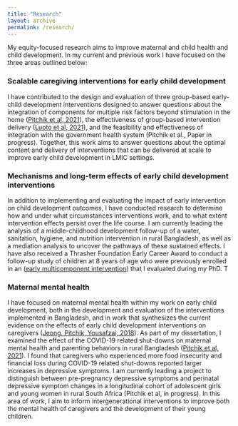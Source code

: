 ```yaml
---
title: "Research"
layout: archive
permalink: /research/
---
```


My equity-focused research aims to improve maternal and child health and child development. In my current and previous work I have focused on the three areas outlined below:

### Scalable caregiving interventions for early child development
I have contributed to the design and evaluation of three group-based early-child development interventions designed to answer questions about the integration of components for multiple risk factors beyond stimulation in the home (<a href="https://gh.bmj.com/content/6/3/e004307.abstract" target="_blank" rel="noopener noreferrer">Pitchik et al, 2021</a>), the effectiveness of group-based intervention delivery (<a href="https://www.thelancet.com/journals/langlo/article/PIIS2214-109X(20)30469-1/fulltext" target="_blank" rel="noopener noreferrer">Luoto et al, 2021</a>), and the feasibility and effectiveness of integration with the government health system (Pitchik et al., Paper in progress). Together, this work aims to answer questions about the optimal content and delivery of interventions that can be delivered at scale to improve early child development in LMIC settings.

<!-- before comma used to be this  ([Pitchik et al, 2021](https://gh.bmj.com/content/6/3/e004307.abstract)) -->
### Mechanisms and long-term effects of early child development interventions
In addition to implementing and evaluating the impact of early intervention on child development outcomes, I have conducted research to determine how and under what circumstances interventions work, and to what extent intervention effects persist over the life course. I am currently leading the analysis of a middle-childhood development follow-up of a water, sanitation, hygiene, and nutrition intervention in rural Bangladesh, as well as a mediation analysis to uncover the pathways of these sustained effects. I have also received a Thrasher Foundation Early Career Award to conduct a follow-up study of children at 8 years of age who were previously enrolled in an (<a href="https://gh.bmj.com/content/6/3/e004307.abstract" target="_blank" rel="noopener noreferrer">early multicomponent intervention</a>) that I evaluated during my PhD. T

### Maternal mental health
I have focused on maternal mental health within my work on early child development, both in the development and evaluation of the interventions implemented in Bangladesh, and in work that synthesizes the current evidence on the effects of early child development interventions on caregivers (<a href="https://publications.aap.org/pediatrics/article/141/4/e20173510/37794/Stimulation-Interventions-and-Parenting-in-Low-and?autologincheck=redirected?nfToken=00000000-0000-0000-0000-000000000000" target="_blank" rel="noopener noreferrer">Jeong, Pitchik, Yousafzai, 2018</a>). As part of my dissertation, I examined the effect of the COVID-19 related shut-downs on maternal mental health and parenting behaviors in rural Bangladesh (<a href="https://srcd.onlinelibrary.wiley.com/doi/full/10.1111/cdev.13651" target="_blank" rel="noopener noreferrer">Pitchik et al, 2021</a>). I found that caregivers who experienced more food insecurity and financial loss during COVID-19 related shut-downs reported larger increases in depressive symptoms. I am currently leading a project to distinguish between pre-pregnancy depressive symptoms and perinatal depressive symptom changes in a longitudinal cohort of adolescent girls and young women in rural South Africa (Pitchik et al, in progress). In this area of work, I aim to inform intergenerational interventions to improve both the mental health of caregivers and the development of their young children.
